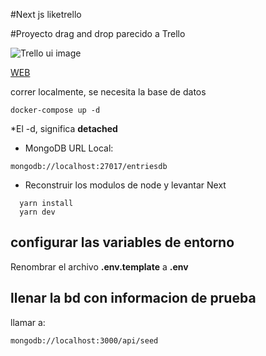 #Next js liketrello


#Proyecto drag and drop parecido a Trello

<image src="/public/liketrelloimage.png" alt="Trello ui image">


<a href="https://like-trello-navy.vercel.app" rel="nofollow">WEB</a>


correr localmente, se necesita la base de datos

```
docker-compose up -d

```

*El -d, significa __detached__

* MongoDB URL Local:

```
mongodb://localhost:27017/entriesdb

```

* Reconstruir los modulos de node y levantar Next
```
  yarn install
  yarn dev
```

## configurar las variables de entorno
Renombrar el archivo __.env.template__ a __.env__


## llenar la bd con informacion de prueba 

llamar a:
```
mongodb://localhost:3000/api/seed
```